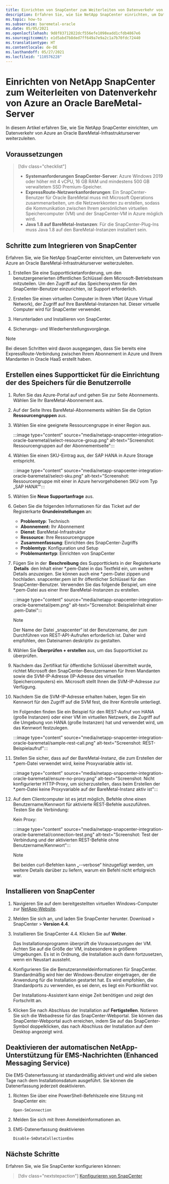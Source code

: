```yaml
---
title: Einrichten von SnapCenter zum Weiterleiten von Datenverkehr von Azure an Oracle BareMetal-Server
description: Erfahren Sie, wie Sie NetApp SnapCenter einrichten, um Datenverkehr von Azure an Oracle BareMetal-Infrastrukturserver weiterzuleiten.
ms.topic: how-to
ms.subservice: baremetal-oracle
ms.date: 05/05/2021
ms.openlocfilehash: 9d8f83712822dcf556efe1098eadd1cfdb4867e6
ms.sourcegitcommit: e1d5abd7b8ded7ff649a7e9a2c1a7b70fdc72440
ms.translationtype: HT
ms.contentlocale: de-DE
ms.lasthandoff: 05/27/2021
ms.locfileid: "110576228"
---
```

# <a name="set-up-netapp-snapcenter-to-route-traffic-from-azure-to-oracle-baremetal-servers"></a>Einrichten von NetApp SnapCenter zum Weiterleiten von Datenverkehr von Azure an Oracle BareMetal-Server

In diesem Artikel erfahren Sie, wie Sie NetApp SnapCenter einrichten, um Datenverkehr von Azure an Oracle BareMetal-Infrastrukturserver weiterzuleiten. 

## <a name="prerequisites"></a>Voraussetzungen

> [!div class="checklist"]
> - **Systemanforderungen SnapCenter-Server**: Azure Windows 2019 oder höher mit 4 vCPU, 16 GB RAM und mindestens 500 GB verwaltetem SSD Premium-Speicher.
> - **ExpressRoute-Netzwerkanforderungen**: Ein SnapCenter-Benutzer für Oracle BareMetal muss mit Microsoft Operations zusammenarbeiten, um die Netzwerkkonten zu erstellen, sodass die Kommunikation zwischen Ihrem persönlichen virtuellen Speichercomputer (VM) und der SnapCenter-VM in Azure möglich wird.
> - **Java 1.8 auf BareMetal-Instanzen**: Für die SnapCenter-Plug-Ins muss Java 1.8 auf den BareMetal-Instanzen installiert sein.

## <a name="steps-to-integrate-snapcenter"></a>Schritte zum Integrieren von SnapCenter

Erfahren Sie, wie Sie NetApp SnapCenter einrichten, um Datenverkehr von Azure an Oracle BareMetal-Infrastrukturserver weiterzuleiten. 

1. Erstellen Sie eine Supportticketanforderung, um den benutzergenerierten öffentlichen Schlüssel dem Microsoft-Betriebsteam mitzuteilen. Um den Zugriff auf das Speichersystem für den SnapCenter-Benutzer einzurichten, ist Support erforderlich. 

2. Erstellen Sie einen virtuellen Computer in Ihrem VNet (Azure Virtual Network), der Zugriff auf Ihre BareMetal-Instanzen hat. Dieser virtuelle Computer wird für SnapCenter verwendet. 

3. Herunterladen und Installieren von SnapCenter. 

4. Sicherungs- und Wiederherstellungsvorgänge. 

>[!NOTE]
> Bei diesen Schritten wird davon ausgegangen, dass Sie bereits eine ExpressRoute-Verbindung zwischen Ihrem Abonnement in Azure und Ihrem Mandanten in Oracle HaaS erstellt haben.

## <a name="create-a-support-ticket-for-user-role-storage-setup"></a>Erstellen eines Supportticket für die Einrichtung der des Speichers für die Benutzerrolle

1. Rufen Sie das Azure-Portal auf und gehen Sie zur Seite Abonnements. Wählen Sie Ihr BareMetal-Abonnement aus.
2. Auf der Seite Ihres BareMetal-Abonnements wählen Sie die Option **Ressourcengruppen** aus.
3. Wählen Sie eine geeignete Ressourcengruppe in einer Region aus.
    
    :::image type="content" source="media/netapp-snapcenter-integration-oracle-baremetal/select-resource-group.png" alt-text="Screenshot: Ressourcengruppen auf der Abonnementseite":::

4. Wählen Sie einen SKU-Eintrag aus, der SAP HANA in Azure Storage entspricht. 

    :::image type="content" source="media/netapp-snapcenter-integration-oracle-baremetal/select-sku.png" alt-text="Screenshot: Ressourcengruppe mit einer in Azure hervorgehobenen SKU vom Typ „SAP HANA“":::

5. Wählen Sie **Neue Supportanfrage** aus.

6. Geben Sie die folgenden Informationen für das Ticket auf der Registerkarte **Grundeinstellungen** an:
    - **Problemtyp**: Technisch
    -   **Abonnement:** Ihr Abonnement
    -   **Dienst**: BareMetal-Infrastruktur
    -   **Ressource**: Ihre Ressourcengruppe
    -   **Zusammenfassung**: Einrichten des SnapCenter-Zugriffs
    -   **Problemtyp**: Konfiguration und Setup
    -   **Problemuntertyp**: Einrichten von SnapCenter

7. Fügen Sie in der  **Beschreibung** des Supporttickets in der Registerkarte  **Details**  den Inhalt einer *.pem-Datei in das Textfeld ein, um weitere Details anzuzeigen. Sie können auch eine *.pem-Datei zippen und hochladen. snapcenter.pem ist Ihr öffentlicher Schlüssel für den SnapCenter-Benutzer. Verwenden Sie das folgende Beispiel, um eine *.pem-Datei aus einer Ihrer BareMetal-Instanzen zu erstellen. 

    :::image type="content" source="media/netapp-snapcenter-integration-oracle-baremetal/pem.png" alt-text="Screenshot: Beispielinhalt einer .pem-Datei":::

    >[!NOTE]
    >Der Name der Datei „snapcenter“ ist der Benutzername, der zum Durchführen von REST-API-Aufrufen erforderlich ist. Daher wird empfohlen, den Dateinamen deskriptiv zu gestalten.

8.  Wählen Sie **Überprüfen + erstellen** aus, um das Supportticket zu überprüfen.

9.  Nachdem das Zertifikat für öffentliche Schlüssel übermittelt wurde, richtet Microsoft den SnapCenter-Benutzernamen für Ihren Mandanten sowie die SVM-IP-Adresse (IP-Adresse des virtuellen Speichercomputers) ein. Microsoft stellt Ihnen die SVM-IP-Adresse zur Verfügung.

10. Nachdem Sie die SVM-IP-Adresse erhalten haben, legen Sie ein Kennwort für den Zugriff auf die SVM fest, die Ihrer Kontrolle unterliegt.

    Im Folgenden finden Sie ein Beispiel für den REST-Aufruf von HANA (große Instanzen) oder einer VM im virtuellen Netzwerk, die Zugriff auf die Umgebung von HANA (große Instanzen) hat und verwendet wird, um das Kennwort festzulegen.
    
    :::image type="content" source="media/netapp-snapcenter-integration-oracle-baremetal/sample-rest-call.png" alt-text="Screenshot: REST-Beispielaufruf":::

11. Stellen Sie sicher, dass auf der BareMetal-Instanz, die zum Erstellen der *.pem-Datei verwendet wird, keine Proxyvariable aktiv ist.

     :::image type="content" source="media/netapp-snapcenter-integration-oracle-baremetal/ensure-no-proxy.png" alt-text="Screenshot: Nicht konfigurierter HTTP-Proxy, um sicherzustellen, dass beim Erstellen der *.pem-Datei keine Proxyvariable auf der BareMetal-Instanz aktiv ist":::

12. Auf dem Clientcomputer ist es jetzt möglich, Befehle ohne einen Benutzername/Kennwort für aktivierte REST-Befehle auszuführen. Testen Sie die Verbindung: 

    Kein Proxy:

    :::image type="content" source="media/netapp-snapcenter-integration-oracle-baremetal/connection-test.png" alt-text="Screenshot: Test der Verbindung und der aktivierten REST-Befehle ohne Benutzername/Kennwort":::


       >[!NOTE]
       > Bei beiden curl-Befehlen kann „--verbose“ hinzugefügt werden, um weitere Details darüber zu liefern, warum ein Befehl nicht erfolgreich war.

## <a name="install-snapcenter"></a>Installieren von SnapCenter

1. Navigieren Sie auf dem bereitgestellten virtuellen Windows-Computer zur [NetApp-Website](https://mysupport.netapp.com/site/products/all/details/snapcenter/downloads-tab).

2. Melden Sie sich an, und laden Sie SnapCenter herunter. Download > SnapCenter > **Version 4.4**.

3. Installieren Sie SnapCenter 4.4. Klicken Sie auf **Weiter**.

    Das Installationsprogramm überprüft die Voraussetzungen der VM. Achten Sie auf die Größe der VM, insbesondere in größeren Umgebungen. Es ist in Ordnung, die Installation auch dann fortzusetzen, wenn ein Neustart aussteht.

4. Konfigurieren Sie die Benutzeranmeldeinformationen für SnapCenter. Standardmäßig wird hier der Windows-Benutzer eingetragen, der die Anwendung für die Installation gestartet hat. Es wird empfohlen, die Standardports zu verwenden, es sei denn, es liegt ein Portkonflikt vor.

    Der Installations-Assistent kann einige Zeit benötigen und zeigt den Fortschritt an.
 
5. Klicken Sie nach Abschluss der Installation auf **Fertigstellen**.  Notieren Sie sich die Webadresse für das SnapCenter-Webportal.  Sie können das SnapCenter-Webportal auch erreichen, indem Sie auf das SnapCenter-Symbol doppelklicken, das nach Abschluss der Installation auf dem Desktop angezeigt wird.
 
## <a name="disable-enhanced-messaging-service-ems-messages-to-netapp-auto-support"></a>Deaktivieren der automatischen NetApp-Unterstützung für EMS-Nachrichten (Enhanced Messaging Service)

Die EMS-Datenerfassung ist standardmäßig aktiviert und wird alle sieben Tage nach dem Installationsdatum ausgeführt. Sie können die Datenerfassung jederzeit deaktivieren.

1. Richten Sie über eine PowerShell-Befehlszeile eine Sitzung mit SnapCenter ein:

   ```powershell-interactive
   Open-SmConnection
   ```

2. Melden Sie sich mit Ihren Anmeldeinformationen an.

3. EMS-Datenerfassung deaktivieren 

   ```powershell-interactive
   Disable-SmDataCollectionEms
   ```
   
## <a name="next-steps"></a>Nächste Schritte

Erfahren Sie, wie Sie SnapCenter konfigurieren können:

> [!div class="nextstepaction"]
> [Konfigurieren von SnapCenter](configure-snapcenter-oracle-baremetal.md)
